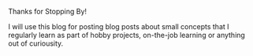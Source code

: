 Thanks for Stopping By! 

I will use this blog for posting blog posts about small concepts that I regularly learn as part of hobby projects, on-the-job learning or anything out of curiousity.
